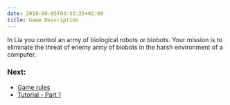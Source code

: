 ```yaml
---
date: 2018-08-05T04:32:25+02:00
title: Game Description
---
```

In Lia you control an army of biological robots or biobots. Your mission is to eliminate the threat of enemy army of biobots in the harsh environment of a computer.

### Next:

* [Game rules](/game-rules)
* [Tutorial - Part 1](/tutorial-part-1)